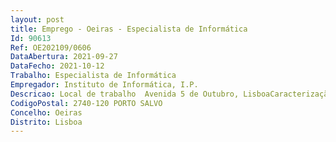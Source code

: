 ```yaml
--- 
layout: post
title: Emprego - Oeiras - Especialista de Informática
Id: 90613
Ref: OE202109/0606
DataAbertura: 2021-09-27
DataFecho: 2021-10-12
Trabalho: Especialista de Informática
Empregador: Instituto de Informática, I.P.
Descricao: Local de trabalho  Avenida 5 de Outubro, LisboaCaracterização do Posto de Trabalho para o exercício de funções de Suporte Técnico IT, preferencialmente com as seguintes características    Monitorizar problemas desde o início até à sua resolução    Categorizar e registar as consultas reportadas e fornecer soluções    Preparar intervenções despoletadas pela gestão de topo    Criar contas, gerir equipamentos e acessos, reportar avarias e atualizar software (instalação ou reparação).  Elaborar e publicar estatísticas e indicadores de gestão.
CodigoPostal: 2740-120 PORTO SALVO
Concelho: Oeiras
Distrito: Lisboa
--- 
```

